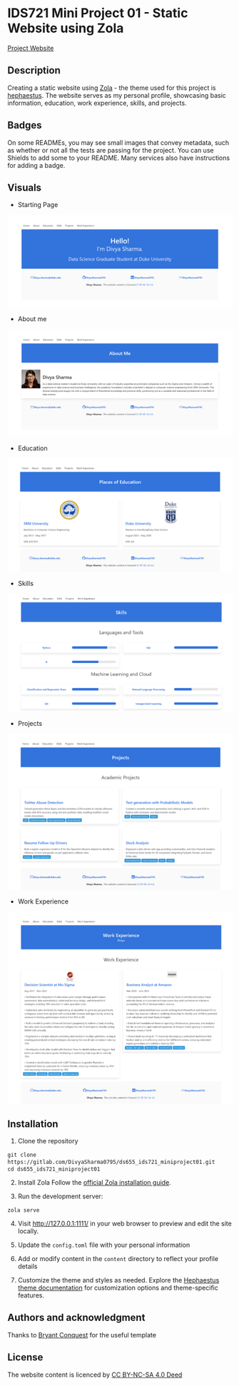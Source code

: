# IDS721 Mini Project 01 - Static Website using Zola

[Project Website](https://ids721-miniproject01-divyasharma0795-a094ba4b748189a3597541e8c4.gitlab.io/)

## Description
Creating a static website using [Zola](https://www.getzola.org/) - the theme used for this project is [hephaestus](https://www.getzola.org/themes/hephaestus/). The website serves as my personal profile, showcasing basic information, education, work experience, skills, and projects.

## Badges
On some READMEs, you may see small images that convey metadata, such as whether or not all the tests are passing for the project. You can use Shields to add some to your README. Many services also have instructions for adding a badge.

## Visuals

-   Starting Page

![1](<Screenshot 2024-01-31 at 02-15-14 Divya Sharma Profile.png>)

-   About me

![2](<Screenshot 2024-01-31 at 02-15-41 Divya Sharma Profile.png>)

-   Education

![3](<Screenshot 2024-01-31 at 02-17-13 Divya Sharma Profile.png>)

-   Skills

![4](<Screenshot 2024-01-31 at 02-18-08 Divya Sharma Profile.png>)

-   Projects

![5](<Screenshot 2024-01-31 at 02-18-28 Divya Sharma Profile.png>)

-   Work Experience

![6](<Screenshot 2024-01-31 at 02-18-57 Divya Sharma Profile.png>)


## Installation

1. Clone the repository

```
git clone https://gitlab.com/DivyaSharma0795/ds655_ids721_miniproject01.git
cd ds655_ids721_miniproject01
```

2. Install Zola
Follow the [official Zola installation guide](https://www.getzola.org/documentation/getting-started/installation/).

3. Run the development server:
```
zola serve
```

4. Visit http://127.0.0.1:1111/ in your web browser to preview and edit the site locally.

5. Update the `config.toml` file with your personal information

6. Add or modify content in the `content` directory to reflect your profile details

7. Customize the theme and styles as needed. Explore the [Hephaestus theme documentation](https://www.getzola.org/themes/hephaestus/) for customization options and theme-specific features.


## Authors and acknowledgment
Thanks to [Bryant Conquest](https://bryantconquest.com/) for the useful template


## License
The website content is licenced by [ CC BY-NC-SA 4.0 Deed](https://creativecommons.org/licenses/by-nc-sa/4.0/)
